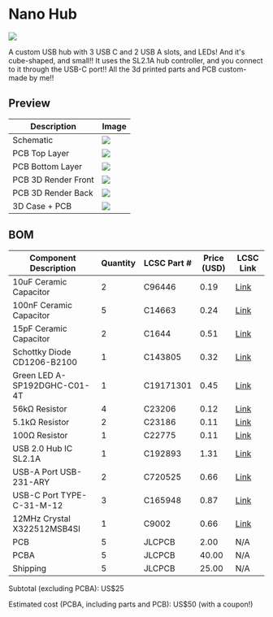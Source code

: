 # Nano Hub

![](https://github.com/user-attachments/assets/bb9d7b5b-cb39-45dc-b019-447e19ef3de9)

A custom USB hub with 3 USB C and 2 USB A slots, and LEDs! And it's cube-shaped, and small!!
It uses the SL2.1A hub controller, and you connect to it through the USB-C port!!
All the 3d printed parts and PCB custom-made by me!!


## Preview

| Description           | Image                                                                                                                                  |
|-----------------------|----------------------------------------------------------------------------------------------------------------------------------------|
| Schematic             | ![](https://github.com/user-attachments/assets/ed852e28-168b-44e3-9fbf-4b933c4f0814)
| PCB Top Layer         | ![](https://github.com/user-attachments/assets/d4210800-ab48-4cec-aea9-54ec2d817f40)
| PCB Bottom Layer      | ![](https://github.com/user-attachments/assets/7ad59f84-2563-4fa8-b098-4688caeaabdd)
| PCB 3D Render Front   | ![](https://github.com/user-attachments/assets/ddc55475-9b6d-4600-b5af-0f99aff81550)                               
| PCB 3D Render Back    | ![](https://github.com/user-attachments/assets/e99f5554-6c79-4d0d-84b7-76a6a579660f)
| 3D Case + PCB         | ![](https://github.com/user-attachments/assets/bb9d7b5b-cb39-45dc-b019-447e19ef3de9)


## BOM

| Component Description              | Quantity | LCSC Part #     | Price (USD) | LCSC Link                                                                                                                        |
|-----------------------------------|----------|-----------------|-------------|----------------------------------------------------------------------------------------------------------------------------------|
| 10uF Ceramic Capacitor            | 2        | C96446          | 0.19        | [Link](https://lcsc.com/product-detail/Multilayer-Ceramic-Capacitors-MLCC-SMD-SMT_Samsung-Electro-Mechanics-CL10A106MA8NRNC_C96446.html) |
| 100nF Ceramic Capacitor           | 5        | C14663          | 0.24        | [Link](https://lcsc.com/product-detail/Multilayer-Ceramic-Capacitors-MLCC-SMD-SMT_YAGEO-CC0603KRX7R9BB104_C14663.html)           |
| 15pF Ceramic Capacitor           | 2        | C1644          | 0.51        | [Link](https://lcsc.com/product-detail/Multilayer-Ceramic-Capacitors-MLCC-SMD-SMT_Samsung-Electro-Mechanics-CL10C150JB8NNNC_C1644.html?s_z=n_C1644)           |
| Schottky Diode CD1206-B2100      | 1        | C143805         | 0.32        | [Link](https://lcsc.com/product-detail/Schottky-Diodes_BOURNS-CD1206-B2100_C143805.html)                                         |
| Green LED A-SP192DGHC-C01-4T     | 1        | C19171301       | 0.45        | [Link](https://lcsc.com/product-detail/LED-Indication-Discrete_Amicc-A-SP192DGHC-C01-4T_C19171301.html)                          |
| 56kΩ Resistor                     | 4        | C23206          | 0.12        | [Link](https://lcsc.com/product-detail/Chip-Resistor-Surface-Mount_UNI-ROYAL-0603WAF5602T5E_C23206.html)                         |
| 5.1kΩ Resistor                    | 2        | C23186          | 0.11        | [Link](https://lcsc.com/product-detail/Chip-Resistor-Surface-Mount_UNI-ROYAL-0603WAF5101T5E_C23186.html)                         |
| 100Ω Resistor                     | 1        | C22775          | 0.11        | [Link](https://lcsc.com/product-detail/Chip-Resistor-Surface-Mount_UNI-ROYAL-0603WAF1000T5E_C22775.html)                         |
| USB 2.0 Hub IC SL2.1A            | 1        | C192893         | 1.31        | [Link](https://lcsc.com/product-detail/USB-HUB-Controllers_CoreChips-SL2-1A_C192893.html)                                        |
| USB-A Port USB-231-ARY           | 2        | C720525         | 0.66        | [Link](https://lcsc.com/product-detail/USB-Connectors_XUNPU-USB-231-ARY_C720525.html)                                            |
| USB-C Port TYPE-C-31-M-12        | 3        | C165948         | 0.87        | [Link](https://lcsc.com/product-detail/USB-Connectors_Korean-Hroparts-Elec-TYPE-C-31-M-12_C165948.html)                          |
| 12MHz Crystal X322512MSB4SI      | 1        | C9002           | 0.66        | [Link](https://lcsc.com/product-detail/Crystals_YXC-Crystal-Oscillators-X322512MSB4SI_C9002.html)                                |
| PCB                              | 5        | JLCPCB          | 2.00        | N/A                                         |
| PCBA                             | 5        | JLCPCB          | 40.00      | N/A                                         |
| Shipping                         | 5        | JLCPCB          | 25.00        | N/A                                         |

Subtotal (excluding PCBA): US$25

Estimated cost (PCBA, including parts and PCB): US$50 (with a coupon!)
